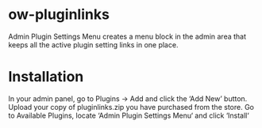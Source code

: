 # ow-pluginlinks
Admin Plugin Settings Menu creates a menu block in the admin area that keeps all the active plugin setting links in one place.

# Installation
In your admin panel, go to Plugins -> Add and click the ‘Add New’ button.
Upload your copy of pluginlinks.zip you have purchased from the store.
Go to Available Plugins, locate ‘Admin Plugin Settings Menu‘ and click ‘Install‘
